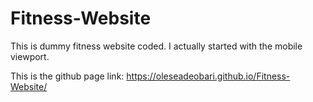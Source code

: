 # Fitness-Website
This is dummy fitness website coded.
I actually started with the mobile viewport.

This is the github page link:  https://oleseadeobari.github.io/Fitness-Website/
 

